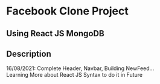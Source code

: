# Facebook Clone Project
## Using React JS MongoDB
## Description
16/08/2021: Complete Header, Navbar, Building NewFeed...\
Learning More about React JS Syntax to do it in Future